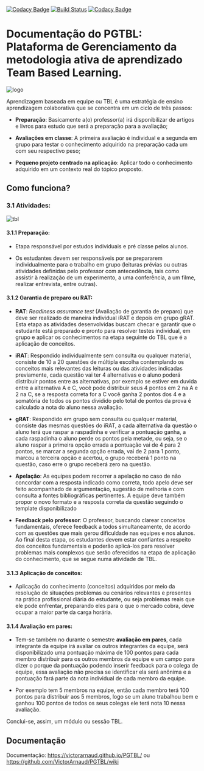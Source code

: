 [![Codacy Badge](https://api.codacy.com/project/badge/Grade/bcbcac621e1847e7af8e61bc202a03c6)](https://www.codacy.com/app/VictorArnaud/PGTBL?utm_source=github.com&amp;utm_medium=referral&amp;utm_content=VictorArnaud/PGTBL&amp;utm_campaign=Badge_Grade)
[![Build Status](https://travis-ci.org/VictorDeon/PGTBL.svg?branch=master)](https://travis-ci.org/VictorDeon/PGTBL)
[![Codacy Badge](https://api.codacy.com/project/badge/Coverage/bcbcac621e1847e7af8e61bc202a03c6)](https://www.codacy.com/app/VictorArnaud/PGTBL?utm_source=github.com&utm_medium=referral&utm_content=VictorArnaud/PGTBL&utm_campaign=Badge_Coverage)

# Documentação do PGTBL: Plataforma de Gerenciamento da metodologia ativa de aprendizado Team Based Learning.

![logo](https://user-images.githubusercontent.com/14116020/48957651-17711600-ef41-11e8-9500-59c0c95fb089.png)

Aprendizagem baseada em equipe ou TBL é uma estratégia de ensino aprendizagem colaborativa que se concentra em um ciclo de três passos:
 
* **Preparação**: Basicamente a(o) professor(a) irá disponibilizar de artigos e livros para estudo que será a preparação para a avaliação;
 
* **Avaliações em classe**: A primeira avaliação é individual e a segunda em grupo para testar o conhecimento adquirido na preparação cada um com seu respectivo peso;
 
* **Pequeno projeto centrado na aplicação**: Aplicar todo o conhecimento adquirido em um contexto real do tópico proposto.

## Como funciona?

### 3.1 Atividades:
 
![tbl](https://user-images.githubusercontent.com/14116020/36345612-6802041a-1415-11e8-8fc2-21cc84d39553.png)

#### 3.1.1 Preparação:
 
* Etapa responsável por estudos individuais e pré classe pelos alunos.
 
* Os estudantes devem ser responsáveis por se prepararem individualmente para o trabalho em grupo (leituras prévias ou outras atividades definidas pelo professor com antecedência, tais como assistir à realização de um experimento, a uma conferência, a um filme, realizar entrevista, entre outras).
 
#### 3.1.2 Garantia de preparo ou RAT:
 
* **RAT**: _Readiness assurance test_ (Avaliação de garantia de preparo) que deve ser realizado de maneira individual iRAT e depois em grupo gRAT. Esta etapa as atividades desenvolvidas buscam checar e garantir que o estudante está preparado e pronto para resolver testes individual, em grupo e aplicar os conhecimentos na etapa seguinte do TBL que é a aplicação de conceitos.
 
* **iRAT**: Respondido individualmente sem consulta ou qualquer material, consiste de 10 a 20 questões de múltipla escolha contemplando os conceitos mais relevantes das leituras ou das atividades indicadas previamente, cada questão vai ter 4 alternativas e o aluno poderá distribuir pontos entre as alternativas, por exemplo se estiver em duvida entre a alternativa A e C, você pode distribuir seus 4 pontos em 2 na A e 2 na C, se a resposta correta for a C você ganha 2 pontos dos 4 e a somatória de todos os pontos dividido pelo total de pontos da prova é calculado a nota do aluno nessa avaliação.
 
* **gRAT**: Respondido em grupo sem consulta ou qualquer material, consiste das mesmas questões do iRAT, a cada alternativa da questão o aluno terá que raspar a raspadinha e verificar a pontuação ganha, a cada raspadinha o aluno perde os pontos pela metade, ou seja, se o aluno raspar a primeira opção errada a pontuação vai de 4 para 2 pontos, se marcar a segunda opção errada, vai de 2 para 1 ponto, marcou a terceira opção e acertou, o grupo receberá 1 ponto na questão, caso erre o grupo receberá zero na questão.
 
* **Apelação**: As equipes podem recorrer a apelação no caso de não concordar com a resposta indicado como correta, todo apelo deve ser feito acompanhado de argumentação, sugestão de melhoria e com consulta a fontes bibliográficas pertinentes. A equipe deve também propor o novo formato e a resposta correta da questão seguindo o template disponibilizado
 
* **Feedback pelo professor**: O professor, buscando clarear conceitos fundamentais, oferece feedback a todos simultaneamente, de acordo com as questões que mais gerou dificuldade nas equipes e nos alunos. Ao final desta etapa, os estudantes devem estar confiantes a respeito dos conceitos fundamentais e poderão aplicá-los para resolver problemas mais complexos que serão oferecidos na etapa de aplicação do conhecimento, que se segue numa atividade de TBL.

#### 3.1.3 Aplicação de conceitos:
 
* Aplicação do conhecimento (conceitos) adquiridos por meio da resolução de situações problemas ou cenários relevantes e presentes na prática profissional diária do estudante, ou seja problemas reais que ele pode enfrentar, preparando eles para o que o mercado cobra, deve ocupar a maior parte da carga horária.
 
#### 3.1.4 Avaliação em pares:

* Tem-se também no durante o semestre **avaliação em pares**, cada integrante da equipe irá avaliar os outros integrantes da equipe, será disponibilizado uma pontuação máxima de 100 pontos para cada membro distribuir para os outros membros da equipe e um campo para dizer o porque da pontuação podendo inserir feedback para o colega de equipe, essa avaliação não precisa se identificar ela será anônima e a pontuação fará parte da nota individual de cada membro da equipe.
 
* Por exemplo tem 5 membros na equipe, então cada membro terá 100 pontos para distribuir aos 5 membros, logo se um aluno trabalhou bem e ganhou 100 pontos de todos os seus colegas ele terá nota 10 nessa avaliação.

Conclui-se, assim, um módulo ou sessão TBL.

## Documentação

Documentação: https://victorarnaud.github.io/PGTBL/ ou https://github.com/VictorArnaud/PGTBL/wiki
